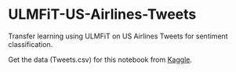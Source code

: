 # ULMFiT-US-Airlines-Tweets
Transfer learning using ULMFiT on US Airlines Tweets for sentiment classification.

Get the data (Tweets.csv) for this notebook from [Kaggle](https://www.kaggle.com/crowdflower/twitter-airline-sentiment).
